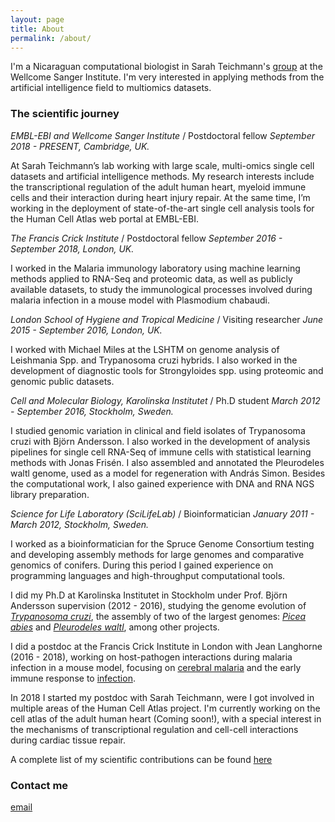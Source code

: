 ```yaml
---
layout: page
title: About
permalink: /about/
---
```


I'm a Nicaraguan computational biologist in Sarah Teichmann's [group](http://www.teichlab.org/) at the 
Wellcome Sanger Institute. I'm very interested in applying methods from the artificial intelligence field 
to multiomics datasets. 

### The scientific journey

*EMBL-EBI and Wellcome Sanger Institute* / Postdoctoral fellow
_September  2018 - PRESENT,  Cambridge, UK._

At Sarah Teichmann’s lab working with large scale, multi-omics single cell datasets and artificial intelligence methods. My research interests include the transcriptional regulation of the adult human heart, myeloid immune cells and their interaction during heart injury repair.  At the same time, I’m working in the deployment of state-of-the-art single cell analysis tools for the Human Cell Atlas web portal at EMBL-EBI.  

*The Francis Crick Institute* / Postdoctoral fellow
_September  2016 - September 2018,  London, UK._

I worked in the Malaria immunology laboratory using machine learning methods applied to RNA-Seq and proteomic data, as well as publicly available datasets, to study the immunological processes involved during malaria infection in a mouse model with Plasmodium chabaudi. 

*London School of Hygiene and Tropical Medicine* / Visiting researcher
_June 2015 - September 2016,  London, UK._

I worked with Michael Miles at the LSHTM on genome analysis of Leishmania Spp. and Trypanosoma cruzi hybrids. I also worked in the development of diagnostic tools for Strongyloides spp. using proteomic and genomic public datasets.  

*Cell and Molecular Biology, Karolinska Institutet* / Ph.D student
_March 2012 - September 2016,  Stockholm, Sweden._

I studied genomic variation in clinical and field isolates of Trypanosoma cruzi with Bjӧrn Andersson. I also worked in the development of analysis pipelines for single cell RNA-Seq of immune cells with statistical learning methods with Jonas Frisén. I also assembled and annotated the Pleurodeles waltl genome, used as a model for regeneration with András Simon. Besides the computational work, I also gained experience with DNA and RNA NGS library preparation. 

*Science for Life Laboratory (SciLifeLab)* / Bioinformatician
_January 2011 -  March 2012,  Stockholm, Sweden._

I worked as a bioinformatician for the Spruce Genome Consortium testing and developing assembly methods for large genomes and comparative genomics of conifers.  During this period I gained experience on programming languages and high-throughput computational tools.




I did my Ph.D at Karolinska Institutet in Stockholm under Prof. Björn Andersson supervision (2012 - 2016), 
studying the genome evolution of [_Trypanosoma cruzi_](https://www.biorxiv.org/content/10.1101/283531v2), 
the assembly of two of the largest genomes: [_Picea abies_](https://www.nature.com/articles/nature12211) 
and [_Pleurodeles waltl_](https://www.nature.com/articles/s41467-017-01964-9), among other projects.

I did a postdoc at the Francis Crick Institute in London with Jean Langhorne (2016 - 2018), working on host-pathogen interactions during malaria infection in a mouse model, focusing on [cerebral malaria](https://www.nature.com/articles/srep39258) and the early immune response to [infection](https://www.nature.com/articles/s41598-019-52388-y).

In 2018 I started my postdoc with Sarah Teichmann, were I got involved in multiple areas of the Human Cell Atlas project. I'm currently working on the cell atlas of the adult human heart (Coming soon!), with a special interest in the mechanisms of transcriptional regulation and cell-cell interactions during cardiac tissue repair.   

A complete list of my scientific contributions can be found [here](https://pubmed.ncbi.nlm.nih.gov/?term=Talavera-L%C3%B3pez+C&cauthor_id=31645299)

### Contact me

[email](mailto:cntalaveralopez@gmail.com)